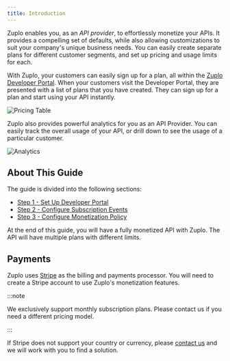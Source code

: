 ```yaml
---
title: Introduction
---
```


Zuplo enables you, as an _API provider_, to effortlessly monetize your APIs. It
provides a compelling set of defaults, while also allowing customizations to
suit your company's unique business needs. You can easily create separate plans
for different customer segments, and set up pricing and usage limits for each.

With Zuplo, your customers can easily sign up for a plan, all within the
[Zuplo Developer Portal](/docs/articles/developer-portal.md). When your
customers visit the Developer Portal, they are presented with a list of plans
that you have created. They can sign up for a plan and start using your API
instantly.

![Pricing Table](../../public/media/monetization-dev-portal-setup/image.png)

Zuplo also provides powerful analytics for you as an API Provider. You can
easily track the overall usage of your API, or drill down to see the usage of a
particular customer.

![Analytics](https://cdn.zuplo.com/assets/353fb3d5-f019-443b-92d6-a4127814b1f0.png)

## About This Guide

The guide is divided into the following sections:

- [Step 1 - Set Up Developer Portal](/docs/articles/monetization-dev-portal-setup.md)
- [Step 2 - Configure Subscription Events](/docs/articles/monetization-webhook-setup.md)
- [Step 3 - Configure Monetization Policy](/docs/articles/monetization-policy-setup.md)

At the end of this guide, you will have a fully monetized API with Zuplo. The
API will have multiple plans with different limits.

## Payments

Zuplo uses [Stripe](https://stripe.com) as the billing and payments processor.
You will need to create a Stripe account to use Zuplo's monetization features.

:::note

We exclusively support monthly subscription plans. Please contact us if you need
a different pricing model.

:::

<Callout type="caution" title="Countries and currencies support" >If Stripe does
not support your country or currency, please
[contact us](https://discord.zuplo.com) and we will work with you to find a
solution. </Callout>
